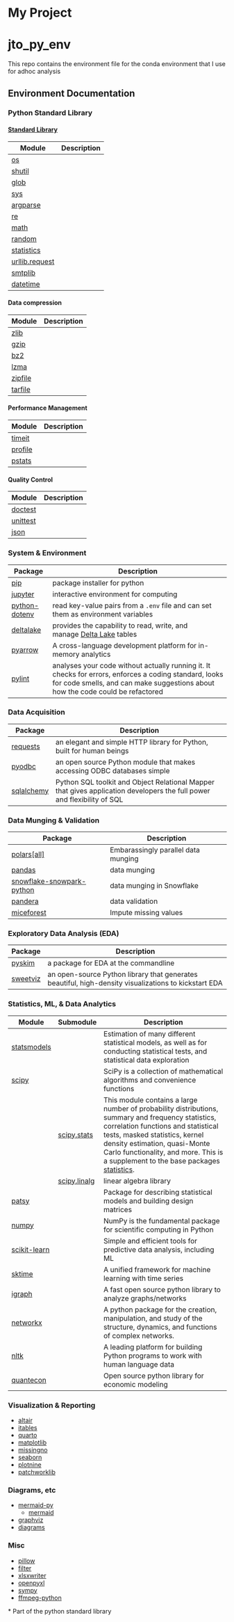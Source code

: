 My Project
================

# jto_py_env

This repo contains the environment file for the conda environment that I
use for adhoc analysis

## Environment Documentation

### Python Standard Library

#### [Standard Library](https://docs.python.org/3/library/index.html)

| Module                                                                                        | Description |
|-----------------------------------------------------------------------------------------------|-------------|
| [os](https://docs.python.org/3/library/os.html#module-os)                                     |             |
| [shutil](https://docs.python.org/3/library/shutil.html#module-shutil)                         |             |
| [glob](https://docs.python.org/3/library/glob.html#module-glob)                               |             |
| [sys](https://docs.python.org/3/library/sys.html#module-sys)                                  |             |
| [argparse](https://docs.python.org/3/library/argparse.html#module-argparse)                   |             |
| [re](https://docs.python.org/3/library/re.html#module-re)                                     |             |
| [math](https://docs.python.org/3/library/math.html#module-math)                               |             |
| [random](https://docs.python.org/3/library/random.html#module-random)                         |             |
| [statistics](https://docs.python.org/3/library/statistics.html#module-statistics)             |             |
| [urllib.request](https://docs.python.org/3/library/urllib.request.html#module-urllib.request) |             |
| [smtplib](https://docs.python.org/3/library/smtplib.html#module-smtplib)                      |             |
| [datetime](https://docs.python.org/3/library/datetime.html#module-datetime)                   |             |

#### Data compression

| Module                                                                   | Description |
|--------------------------------------------------------------------------|-------------|
| [zlib](https://docs.python.org/3/library/zlib.html#module-zlib)          |             |
| [gzip](https://docs.python.org/3/library/gzip.html#module-gzip)          |             |
| [bz2](https://docs.python.org/3/library/bz2.html#module-bz2)             |             |
| [lzma](https://docs.python.org/3/library/lzma.html#module-lzma)          |             |
| [zipfile](https://docs.python.org/3/library/zipfile.html#module-zipfile) |             |
| [tarfile](https://docs.python.org/3/library/tarfile.html#module-tarfile) |             |

#### Performance Management

| Module                                                                   | Description |
|--------------------------------------------------------------------------|-------------|
| [timeit](https://docs.python.org/3/library/timeit.html#module-timeit)    |             |
| [profile](https://docs.python.org/3/library/profile.html#module-profile) |             |
| [pstats](https://docs.python.org/3/library/profile.html#module-pstats)   |             |

#### Quality Control

| Module                                                                      | Description |
|-----------------------------------------------------------------------------|-------------|
| [doctest](https://docs.python.org/3/library/doctest.html#module-doctest)    |             |
| [unittest](https://docs.python.org/3/library/unittest.html#module-unittest) |             |
| [json](https://docs.python.org/3/library/json.html#module-json)             |             |

### System & Environment

| Package                                                    | Description                                                                                                                                                                              |
|------------------------------------------------------------|------------------------------------------------------------------------------------------------------------------------------------------------------------------------------------------|
| [pip](https://pip.pypa.io/en/stable/index.html)            | package installer for python                                                                                                                                                             |
| [jupyter](https://docs.jupyter.org/en/latest/)             | interactive environment for computing                                                                                                                                                    |
| [python-dotenv](https://saurabh-kumar.com/python-dotenv/)  | read key-value pairs from a `.env` file and can set them as environment variables                                                                                                        |
| [deltalake](https://delta-io.github.io/delta-rs/)          | provides the capability to read, write, and manage [Delta Lake](https://delta.io/) tables                                                                                                |
| [pyarrow](https://arrow.apache.org/docs/python/index.html) | A cross-language development platform for in-memory analytics                                                                                                                            |
| [pylint](https://www.pylint.org/)                          | analyses your code without actually running it. It checks for errors, enforces a coding standard, looks for code smells, and can make suggestions about how the code could be refactored |

### Data Acquisition

| Package                                                | Description                                                                                                             |
|--------------------------------------------------------|-------------------------------------------------------------------------------------------------------------------------|
| [requests](https://requests.readthedocs.io/en/latest/) | an elegant and simple HTTP library for Python, built for human beings                                                   |
| [pyodbc](https://github.com/mkleehammer/pyodbc/wiki)   | an open source Python module that makes accessing ODBC databases simple                                                 |
| [sqlalchemy](https://docs.sqlalchemy.org/en/20/)       | Python SQL toolkit and Object Relational Mapper that gives application developers the full power and flexibility of SQL |

### Data Munging & Validation

| Package                                                                                          | Description                         |
|--------------------------------------------------------------------------------------------------|-------------------------------------|
| [polars\[all\]](https://docs.pola.rs/)                                                           | Embarassingly parallel data munging |
| [pandas](https://pandas.pydata.org/docs/)                                                        | data munging                        |
| [snowflake-snowpark-python](https://docs.snowflake.com/en/developer-guide/snowpark/python/index) | data munging in Snowflake           |
| [pandera](https://pandera.readthedocs.io/en/latest/)                                             | data validation                     |
| [miceforest](https://miceforest.readthedocs.io/en/latest/)                                       | Impute missing values               |

### Exploratory Data Analysis (EDA)

| Package                                             | Description                                                                                          |
|-----------------------------------------------------|------------------------------------------------------------------------------------------------------|
| [pyskim](https://github.com/kpj/pyskim)             | a package for EDA at the commandline                                                                 |
| [sweetviz](https://github.com/fbdesignpro/sweetviz) | an open-source Python library that generates beautiful, high-density visualizations to kickstart EDA |

### Statistics, ML, & Data Analytics

| Module                                                          | Submodule                                                                                  | Description                                                                                                                                                                                                                                                                                                                                                            |
|-----------------------------------------------------------------|--------------------------------------------------------------------------------------------|------------------------------------------------------------------------------------------------------------------------------------------------------------------------------------------------------------------------------------------------------------------------------------------------------------------------------------------------------------------------|
| [statsmodels](https://www.statsmodels.org/stable/index.html)    |                                                                                            | Estimation of many different statistical models, as well as for conducting statistical tests, and statistical data exploration                                                                                                                                                                                                                                         |
| [scipy](https://docs.scipy.org/doc/scipy/)                      |                                                                                            | SciPy is a collection of mathematical algorithms and convenience functions                                                                                                                                                                                                                                                                                             |
|                                                                 | [scipy.stats](https://docs.scipy.org/doc/scipy/reference/stats.html#statsrefmanual)        | This module contains a large number of probability distributions, summary and frequency statistics, correlation functions and statistical tests, masked statistics, kernel density estimation, quasi-Monte Carlo functionality, and more. This is a supplement to the base packages [statistics](https://docs.python.org/3/library/statistics.html#module-statistics). |
|                                                                 | [scipy.linalg](https://docs.scipy.org/doc/scipy/reference/linalg.html#module-scipy.linalg) | linear algebra library                                                                                                                                                                                                                                                                                                                                                 |
| [patsy](https://patsy.readthedocs.io/en/latest/)                |                                                                                            | Package for describing statistical models and building design matrices                                                                                                                                                                                                                                                                                                 |
| [numpy](https://numpy.org/doc/)                                 |                                                                                            | NumPy is the fundamental package for scientific computing in Python                                                                                                                                                                                                                                                                                                    |
| [scikit-learn](https://scikit-learn.org/stable/user_guide.html) |                                                                                            | Simple and efficient tools for predictive data analysis, including ML                                                                                                                                                                                                                                                                                                  |
| [sktime](https://www.sktime.net/en/latest/index.html)           |                                                                                            | A unified framework for machine learning with time series                                                                                                                                                                                                                                                                                                              |
| [igraph](https://python.igraph.org/en/stable/)                  |                                                                                            | A fast open source python library to analyze graphs/networks                                                                                                                                                                                                                                                                                                           |
| [networkx](https://networkx.org/documentation/stable/)          |                                                                                            | A python package for the creation, manipulation, and study of the structure, dynamics, and functions of complex networks.                                                                                                                                                                                                                                              |
| [nltk](https://www.nltk.org/)                                   |                                                                                            | A leading platform for building Python programs to work with human language data                                                                                                                                                                                                                                                                                       |
| [quantecon](https://quanteconpy.readthedocs.io/en/latest/)      |                                                                                            | Open source python library for economic modeling                                                                                                                                                                                                                                                                                                                       |

### Visualization & Reporting

- [altair](https://altair-viz.github.io/getting_started/overview.html)
- [itables](https://mwouts.github.io/itables/quick_start.html#)
- [quarto](https://quarto.org/)
- [matplotlib](https://matplotlib.org/stable/index.html)
- [missingno](https://github.com/ResidentMario/missingno)
- [seaborn](https://seaborn.pydata.org/)
- [plotnine](https://plotnine.org/)
- [patchworklib](https://github.com/ponnhide/patchworklib)

### Diagrams, etc

- [mermaid-py](https://github.com/ouhammmourachid/mermaid-py)
  - [mermaid](https://mermaid.js.org/)
- [graphviz](https://www.graphviz.org/)
- [diagrams](https://diagrams.mingrammer.com/)

### Misc

- [pillow](https://seaborn.pydata.org/)
- [filter](https://kkroening.github.io/ffmpeg-python/)
- [xlsxwriter](https://xlsxwriter.readthedocs.io/)
- [openpyxl](https://openpyxl.readthedocs.io/en/stable/index.html)
- [sympy](https://docs.sympy.org/latest/index.html)
- [ffmpeg-python](https://kkroening.github.io/ffmpeg-python/)

\* Part of the python standard library

